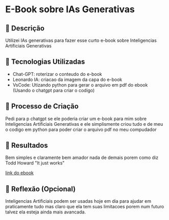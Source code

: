 # E-Book sobre IAs Generativas


## 📒 Descrição
Utilizei IAs generativas para fazer esse curto e-book sobre Inteligencias Artificiais Generativas

## 🤖 Tecnologias Utilizadas
- Chat-GPT: roterizar o conteudo do e-book
- Leonardo IA: criacao da imagem da capa do e-book
- VsCode: Utizando python para gerar o arquivo em pdf do ebook (Usando o chatgpt para criar o codigo)

## 🧐 Processo de Criação
Pedi para p chatgpt se ele poderia criar um e-book para mim sobre Inteligencias Artificiais Generativas e ele simplismente criou tudo e de meu o codigo em python para poder criar o arquivo pdf no meu compudador

## 🚀 Resultados
Bem simples e claramente bem amador nada de demais porem como diz Todd Howard "It just works"

[link do ebook](https://drive.google.com/file/d/1JnrQh7jRs26YkiFigmGsovWKG1isqUDK/view?usp=sharing)

## 💭 Reflexão (Opcional)
Inteligencias Artificiais podem ser usadas hoje em dia para ajudar em praticamente tudo mas claro que ela tem suas limitacoes porem num futuro talvez ela esteja ainda mais avancada. 
